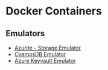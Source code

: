 # Docker Containers

## Emulators

- [Azurite - Storage Emulator](https://learn.microsoft.com/en-us/azure/storage/common/storage-use-azurite)
- [CosmosDB Emulator](./cosmosdb/README.md)
- [Azure Keyvault Emulator](https://github.com/Basis-Theory/azure-keyvault-emulator)